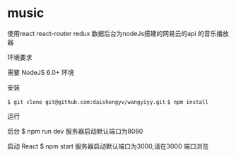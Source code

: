 # music

使用react react-router redux  数据后台为nodeJs搭建的网易云的api 的音乐播放器


环境要求

需要 NodeJS 6.0+ 环境

安装

`$ git clone git@github.com:daishengyv/wangyiyy.git`
`$ npm install`


运行

后台
$ npm run dev
服务器启动默认端口为8080

启动 React
$ npm start
服务器启动默认端口为3000,请在3000 端口浏览
